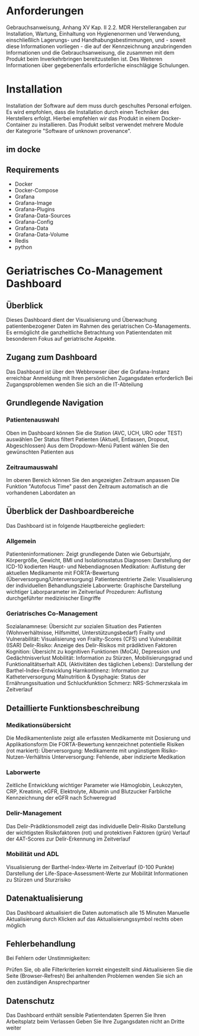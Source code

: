 # Anforderungen

Gebrauchsanweisung, Anhang XV Kap. II 2.2. MDR
Herstellerangaben zur Installation, Wartung, Einhaltung von Hygienenormen und Verwendung, einschließlich Lagerungs- und Handhabungsbestimmungen, und - soweit diese Informationen vorliegen - die auf der Kennzeichnung anzubringenden Informationen und die Gebrauchsanweisung, die zusammen mit dem Produkt beim Inverkehrbringen bereitzustellen ist. Des Weiteren Informationen über gegebenenfalls erforderliche einschlägige Schulungen.

# Installation

Installation der Software auf dem muss durch geschultes Personal erfolgen.
Es wird empfohlen, dass die Installation durch einen Techniker des Herstellers erfolgt.
Hierbei empfehlen wir das Produkt in einem Docker-Container zu installieren.
Das Produkt selbst verwendet mehrere Module der Kategrorie "Software of unknown provenance".

## im docke

## Requirements

- Docker
- Docker-Compose
- Grafana
- Grafana-Image
- Grafana-Plugins
- Grafana-Data-Sources
- Grafana-Config
- Grafana-Data
- Grafana-Data-Volume
- Redis
- python

# Geriatrisches Co-Management Dashboard

## Überblick
Dieses Dashboard dient der Visualisierung und Überwachung patientenbezogener Daten im Rahmen des geriatrischen Co-Managements. Es ermöglicht die ganzheitliche Betrachtung von Patientendaten mit besonderem Fokus auf geriatrische Aspekte.

## Zugang zum Dashboard
Das Dashboard ist über den Webbrowser über die Grafana-Instanz erreichbar
Anmeldung mit Ihren persönlichen Zugangsdaten erforderlich
Bei Zugangsproblemen wenden Sie sich an die IT-Abteilung

## Grundlegende Navigation

###  Patientenauswahl

Oben im Dashboard können Sie die Station (AVC, UCH, URO oder TEST) auswählen
Der Status filtert Patienten (Aktuell, Entlassen, Dropout, Abgeschlossen)
Aus dem Dropdown-Menü Patient wählen Sie den gewünschten Patienten aus

### Zeitraumauswahl
Im oberen Bereich können Sie den angezeigten Zeitraum anpassen
Die Funktion "Autofocus Time" passt den Zeitraum automatisch an die vorhandenen Labordaten an

## Überblick der Dashboardbereiche
Das Dashboard ist in folgende Hauptbereiche gegliedert:

### Allgemein
Patienteninformationen: Zeigt grundlegende Daten wie Geburtsjahr, Körpergröße, Gewicht, BMI und Isolationsstatus
Diagnosen: Darstellung der ICD-10 kodierten Haupt- und Nebendiagnosen
Medikation: Auflistung der aktuellen Medikamente mit FORTA-Bewertung (Überversorgung/Unterversorgung)
Patientenzentrierte Ziele: Visualisierung der individuellen Behandlungsziele
Laborwerte: Graphische Darstellung wichtiger Laborparameter im Zeitverlauf
Prozeduren: Auflistung durchgeführter medizinischer Eingriffe

### Geriatrisches Co-Management
Sozialanamnese: Übersicht zur sozialen Situation des Patienten (Wohnverhältnisse, Hilfsmittel, Unterstützungsbedarf)
Frailty und Vulnerabilität: Visualisierung von Frailty-Scores (CFS) und Vulnerabilität (ISAR)
Delir-Risiko: Anzeige des Delir-Risikos mit prädiktiven Faktoren
Kognition: Übersicht zu kognitiven Funktionen (MoCA), Depression und Gedächtnisverlust
Mobilität: Information zu Stürzen, Mobilisierungsgrad und Funktionalitätserhalt
ADL (Aktivitäten des täglichen Lebens): Darstellung der Barthel-Index-Entwicklung
Harnkontinenz: Information zur Katheterversorgung
Malnutrition & Dysphagie: Status der Ernährungssituation und Schluckfunktion
Schmerz: NRS-Schmerzskala im Zeitverlauf

## Detaillierte Funktionsbeschreibung

### Medikationsübersicht

Die Medikamentenliste zeigt alle erfassten Medikamente mit Dosierung und Applikationsform
Die FORTA-Bewertung kennzeichnet potentielle Risiken (rot markiert):
Überversorgung: Medikamente mit ungünstigem Risiko-Nutzen-Verhältnis
Unterversorgung: Fehlende, aber indizierte Medikation

### Laborwerte
Zeitliche Entwicklung wichtiger Parameter wie Hämoglobin, Leukozyten, CRP, Kreatinin, eGFR, Elektrolyte, Albumin und Blutzucker
Farbliche Kennzeichnung der eGFR nach Schweregrad

### Delir-Management
Das Delir-Prädiktionsmodell zeigt das individuelle Delir-Risiko
Darstellung der wichtigsten Risikofaktoren (rot) und protektiven Faktoren (grün)
Verlauf der 4AT-Scores zur Delir-Erkennung im Zeitverlauf

### Mobilität und ADL
Visualisierung der Barthel-Index-Werte im Zeitverlauf (0-100 Punkte)
Darstellung der Life-Space-Assessment-Werte zur Mobilität
Informationen zu Stürzen und Sturzrisiko

## Datenaktualisierung
Das Dashboard aktualisiert die Daten automatisch alle 15 Minuten
Manuelle Aktualisierung durch Klicken auf das Aktualisierungssymbol rechts oben möglich

## Fehlerbehandlung
Bei Fehlern oder Unstimmigkeiten:

Prüfen Sie, ob alle Filterkriterien korrekt eingestellt sind
Aktualisieren Sie die Seite (Browser-Refresh)
Bei anhaltenden Problemen wenden Sie sich an den zuständigen Ansprechpartner

## Datenschutz
Das Dashboard enthält sensible Patientendaten
Sperren Sie Ihren Arbeitsplatz beim Verlassen
Geben Sie Ihre Zugangsdaten nicht an Dritte weiter
